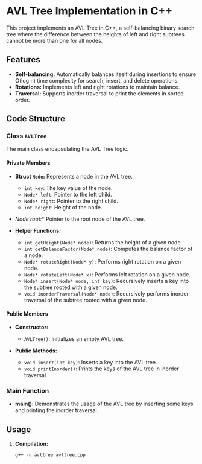 # AVL Tree Implementation in C++

This project implements an AVL Tree in C++, a self-balancing binary search tree where the difference between the heights of left and right subtrees cannot be more than one for all nodes.

## Features
- **Self-balancing:** Automatically balances itself during insertions to ensure O(log n) time complexity for search, insert, and delete operations.
- **Rotations:** Implements left and right rotations to maintain balance.
- **Traversal:** Supports inorder traversal to print the elements in sorted order.

## Code Structure

### Class `AVLTree`
The main class encapsulating the AVL Tree logic.

#### Private Members
- **Struct `Node`:** Represents a node in the AVL tree.
  - `int key`: The key value of the node.
  - `Node* left`: Pointer to the left child.
  - `Node* right`: Pointer to the right child.
  - `int height`: Height of the node.
  
- **Node* root:** Pointer to the root node of the AVL tree.

- **Helper Functions:**
  - `int getHeight(Node* node)`: Returns the height of a given node.
  - `int getBalanceFactor(Node* node)`: Computes the balance factor of a node.
  - `Node* rotateRight(Node* y)`: Performs right rotation on a given node.
  - `Node* rotateLeft(Node* x)`: Performs left rotation on a given node.
  - `Node* insert(Node* node, int key)`: Recursively inserts a key into the subtree rooted with a given node.
  - `void inorderTraversal(Node* node)`: Recursively performs inorder traversal of the subtree rooted with a given node.

#### Public Members
- **Constructor:**
  - `AVLTree()`: Initializes an empty AVL tree.
  
- **Public Methods:**
  - `void insert(int key)`: Inserts a key into the AVL tree.
  - `void printInorder()`: Prints the keys of the AVL tree in inorder traversal.

### Main Function
- **main()**: Demonstrates the usage of the AVL tree by inserting some keys and printing the inorder traversal.

## Usage

1. **Compilation:**
   ```sh
   g++ -o avltree avltree.cpp
